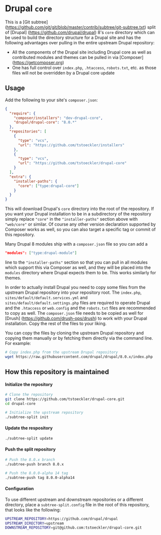 Drupal `core`
============

This is a [Git subtree] (https://github.com/git/git/blob/master/contrib/subtree/git-subtree.txt) split of [Drupal] (https://github.com/drupal/drupal) 8's `core` directory which can be used to build the directory structure for a Drupal site and has the following advantages over pulling in the entire upstream Drupal repository:
- All the components of the Drupal site including Drupal core as well as contributed modules and themes can be pulled in via [Composer] (https://getcomposer.org)
- One has full control over `index.php`, `.htaccess`, `robots.txt`, etc. as those files will not be overridden by a Drupal core update

Usage
---
Add the following to your site's `composer.json`:
``` json
{
  "require": {
    "composer/installers": "dev-drupal-core",
    "drupal/drupal-core": "8.0.*"
  },
  "repositories": [
    {
      "type": "vcs",
      "url": "https://github.com/tstoeckler/installers"
    },
    {
      "type": "vcs",
      "url": "https://github.com/tstoeckler/drupal-core"
    }
  ],
  "extra": {
    "installer-paths": {
      "core": ["type:drupal-core"]
    }
  }
}
```
This will download Drupal's `core` directory into the root of the repository. If you want your Drupal installation to be in a subdirectory of the repository simply replace `"core"` in the `"installer-paths"` section above with `"web/core"` or similar. Of course any other version declaration supported by Composer works as well, so you can also target a specific tag or commit of this repository.

Many Drupal 8 modules ship with a `composer.json` file so you can add a 
``` json
"modules": ["type:drupal-module"]
```
line to the `"installer-paths"` section so that you can pull in all modules which support this via Composer as well, and they will be placed into the `modules` directory where Drupal expects them to be. This works similarly for themes.

In order to actually install Drupal you need to copy some files from the upstream Drupal repository into your repository root. The `index.php`, `sites/default/default.services.yml` and `sites/default/default.settings.php` files are required to operate Drupal and the `.htaccess` or `web.config` and the `robots.txt` files are recommended to copy as well. The `composer.json` file needs to be copied as well for [Drush] (https://github.com/drush-ops/drush) to work with your Drupal installation. Copy the rest of the files to your liking.

You can copy the files by cloning the upstream Drupal repository and copying them manually or by fetching them directly via the command line. For example:
``` bash
# Copy index.php from the upstream Drupal repository
wget https://raw.githubusercontent.com/drupal/drupal/8.0.x/index.php
```

How this repository is maintained
----

#### Initialize the repository
``` bash
# Clone the repository
git clone https://github.com/tstoeckler/drupal-core.git
cd drupal-core

# Initialize the upstream repository
./subtree-split init
```

#### Update the respository
``` bash
./subtree-split update
```

#### Push the split repository
```bash
# Push the 8.0.x branch
./subtree-push branch 8.0.x

# Push the 8.0.0-alpha 14 tag
./subtree-push tag 8.0.0-alpha14
```

#### Configuration
To use different upstream and downstream repositories or a different directory,
place a `subtree-split.config` file in the root of this repository, that looks
like the following:
```bash
UPSTREAM_REPOSITORY=https://github.com/drupal/drupal
UPSTREAM_DIRECTORY=upstream
DOWNSTREAM_REPOSITORY=git@github.com:tstoeckler/drupal-core.git
```

